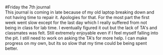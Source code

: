 #Friday the 7th journal  
This journal is coming in late because of my old  laptop breaking down and not having time to repair it. Apologies for that. For the most part the first week went slow except for the last day which I really suffered from not being in class for lab time. I eventually figured it out but the lack of TA's and classmates was felt. Still extremely enjoyable even if I feel myself falling into the pit. I still need to work on asking the TA's for more help. I can make progress on my own, but its so slow that my time could be being spent better.
